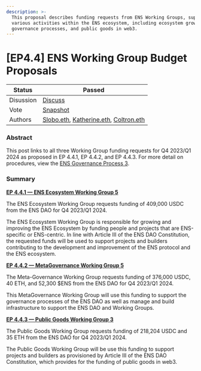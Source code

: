 ```yaml
---
description: >-
  This proposal describes funding requests from ENS Working Groups, supporting
  various activities within the ENS ecosystem, including ecosystem growth,
  governance processes, and public goods in web3.
---
```


# \[EP4.4] ENS Working Group Budget Proposals

| Status    | Passed                                                                                                                                                                                   |
| --------- | ---------------------------------------------------------------------------------------------------------------------------------------------------------------------------------------- |
| Disussion | [Discuss](https://discuss.ens.domains/t/ep4-4-ens-working-group-budget-proposals/18002/1)                                                                                                |
| Vote      | [Snapshot](https://snapshot.org/#/ens.eth)                                                                                                                                               |
| Authors   | [Slobo.eth](https://twitter.com/AlexSlobodnik), [Katherin](https://twitter.com/katherineykwu)[e.eth](https://twitter.com/katherineykwu), [Coltron.eth](https://twitter.com/Coltron\_eth) |

### Abstract

This post links to all three Working Group funding requests for Q4 2023/Q1 2024 as proposed in EP 4.4.1, EP 4.4.2, and EP 4.4.3. For more detail on procedures, view the [ENS Governance Process 3](https://docs.ens.domains/v/governance/process).

### Summary <a href="#summary-2" id="summary-2"></a>

[**EP 4.4.1 — ENS Ecosystem Working Group 5**](https://snapshot.org/#/ens.eth/proposal/0x12a2abca291496c7e990d099240b4c995099dc0fb85767e04f22b9496e953799)

The ENS Ecosystem Working Group requests funding of 409,000 USDC from the ENS DAO for Q4 2023/Q1 2024.

The ENS Ecosystem Working Group is responsible for growing and improving the ENS Ecosystem by funding people and projects that are ENS-specific or ENS-centric. In line with Article III of the ENS DAO Constitution, the requested funds will be used to support projects and builders contributing to the development and improvement of the ENS protocol and the ENS ecosystem.

[**EP 4.4.2 — MetaGovernance Working Group 5**](https://snapshot.org/#/ens.eth/proposal/0x5c0d103911aaaa64ee33fc35aa30bffd7c1ca04ac2df85fb274414732c45a6f9)

The Meta-Governance Working Group requests funding of 376,000 USDC, 40 ETH, and 52,300 $ENS from the ENS DAO for Q4 2023/Q1 2024.

This MetaGovernance Working Group will use this funding to support the governance processes of the ENS DAO as well as manage and build infrastructure to support the ENS DAO and Working Groups.

[**EP 4.4.3 — Public Goods Working Group 3**](https://snapshot.org/#/ens.eth/proposal/0x0a7bec3cd182dadbd043e77cf7a610a6e33c5228fabe407cb89c632b578b83a9)

The Public Goods Working Group requests funding of 218,204 USDC and 35 ETH from the ENS DAO for Q4 2023/Q1 2024.

The Public Goods Working Group will be use this funding to support projects and builders as provisioned by Article III of the ENS DAO Constitution, which provides for the funding of public goods in web3.
